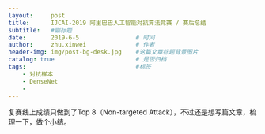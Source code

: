 ```yaml
---
layout:     post
title:      IJCAI-2019 阿里巴巴人工智能对抗算法竞赛 / 赛后总结
subtitle:   #副标题
date:       2019-6-5 				# 时间
author:     zhu.xinwei 		    	# 作者
header-img: img/post-bg-desk.jpg	#这篇文章标题背景图片
catalog: true 						# 是否归档
tags:								#标签
    - 对抗样本
    - DenseNet
    - 
---
```


复赛线上成绩只做到了Top 8（Non-targeted Attack），不过还是想写篇文章，梳理一下，做个小结。


